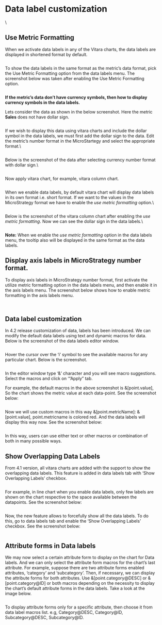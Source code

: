 # Data label customization

\


## Use Metric Formatting <a href="#use-metric-formatting" id="use-metric-formatting"></a>

When we activate data labels in any of the Vitara charts, the data labels are displayed in shortened format by default.

<figure><img src="../.gitbook/assets/useMetricFormatting9.png" alt=""><figcaption></figcaption></figure>

To show the data labels in the same format as the metric’s data format, pick the Use Metric Formatting option from the data labels menu. The screenshot below was taken after enabling the Use Metric Formatting option.

<figure><img src="../.gitbook/assets/useMetricFormatting10.png" alt=""><figcaption></figcaption></figure>

**If the metric’s data don’t have currency symbols, then how to display currency symbols in the data labels.**

Lets consider the data as shown in the below screenshot. Here the metric **Sales** does not have dollar sign.

<figure><img src="../.gitbook/assets/useMetricFormatting1.png" alt=""><figcaption></figcaption></figure>

If we wish to display this data using vitara charts and include the dollar symbol in the data labels, we must first add the dollar sign to the data. Edit the metric’s number format in the MicroStartegy and select the appropriate format.\


<figure><img src="../.gitbook/assets/useMetricFormatting2.png" alt=""><figcaption></figcaption></figure>

Below is the screenshot of the data after selecting currency number format with dollar sign.\


<figure><img src="../.gitbook/assets/useMetricFormatting3.png" alt=""><figcaption></figcaption></figure>

Now apply vitara chart, for example, vitara column chart.

<figure><img src="../.gitbook/assets/useMetricFormatting4.png" alt=""><figcaption></figcaption></figure>

When we enable data labels, by default vitara chart will display data labels in its own format i.e. short format. If we want to the values in the MicroStrategy format we have to enable the _use metric formatting_ option.\


<figure><img src="../.gitbook/assets/useMetricFormatting5.png" alt=""><figcaption></figcaption></figure>

Below is the screenshot of the vitara column chart after enabling the _use metric formatting_. Now we can see the dollar sign in the data labels.\


<figure><img src="../.gitbook/assets/useMetricFormatting6.png" alt=""><figcaption></figcaption></figure>

&#x20;**Note:** When we enable the _use metric formatting_ option in the data labels menu, the tooltip also will be displayed in the same format as the data labels.

## **Display axis labels in MicroStrategy number format.**

To display axis labels in MicroStrategy number format, first activate the utilize metric formatting option in the data labels menu, and then enable it in the axis labels menu. The screenshot below shows how to enable metric formatting in the axis labels menu.

<figure><img src="../.gitbook/assets/useMetricFormatting7.png" alt=""><figcaption></figcaption></figure>

<figure><img src="../.gitbook/assets/useMetricFormatting8 (1).png" alt=""><figcaption></figcaption></figure>

## Data label customization

In 4.2 release customization of data, labels has been introduced. We can modify the default data labels using text and dynamic macros for data. Below is the screenshot of the data labels editor window.

<figure><img src="../.gitbook/assets/dataLabels1.png" alt=""><figcaption></figcaption></figure>

Hover the cursor over the ‘i’ symbol to see the available macros for any particular chart. Below is the screenshot.

<figure><img src="../.gitbook/assets/dataLabels2.png" alt=""><figcaption></figcaption></figure>

In the editor window type ‘&’ character and you will see macro suggestions. Select the macros and click on ‘“Apply” tab.

For example, the default macros in the above screenshot is &\[point.value], So the chart shows the metric value at each data-point. See the screenshot below:

<figure><img src="../.gitbook/assets/D_macros1.png" alt=""><figcaption></figcaption></figure>

Now we will use custom macros in this way &\[point.metricName]: &\[point.value], point.metricname is colored red. And the data labels will display this way now. See the screenshot below:

<figure><img src="../.gitbook/assets/D_macros2 (1).png" alt=""><figcaption></figcaption></figure>

In this way, users can use either text or other macros or combination of both in many possible ways.

## Show Overlapping Data Labels <a href="#show-overlapping-data-labels" id="show-overlapping-data-labels"></a>

From 4.1 version, all vitara charts are added with the support to show the overlapping data labels. This feature is added in data labels tab with ‘Show Overlapping Labels’ checkbox.

<figure><img src="../.gitbook/assets/Overlap_labels1.png" alt=""><figcaption></figcaption></figure>

For example, in line chart when you enable data labels, only few labels are shown on the chart respective to the space available between the datapoints. See the screenshot below:

<figure><img src="../.gitbook/assets/image (4).png" alt=""><figcaption></figcaption></figure>

Now, the new feature allows to forcefully show all the data labels. To do this, go to data labels tab and enable the ‘Show Overlapping Labels’ checkbox. See the screenshot below:

<figure><img src="../.gitbook/assets/Overlap_labels3.png" alt=""><figcaption></figcaption></figure>

## Attribute forms in Data labels <a href="#attribute-forms-in-data-labels" id="attribute-forms-in-data-labels"></a>

We may now select a certain attribute form to display on the chart for Data labels. And we can only select the attribute form macros for the chart’s last attribute. For example, suppose there are two attribute forms enabled attributes, ‘category’ and ‘subcategory’. Then, if necessary, we can display the attribute forms for both attributes. Use &\[point.category@DESC] or &\[point.category@ID] or both macros depending on the necessity to display the chart’s default attribute forms in the data labels. Take a look at the image below.&#x20;

<figure><img src="../.gitbook/assets/Attr_forms_DLS.png" alt=""><figcaption></figcaption></figure>

To display attribute forms only for a specific attribute, then choose it from data label macros list. e.g, Category@DESC, Category@ID, Subcategory@DESC, Subcategory@ID.

